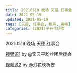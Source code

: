 ```yaml
---
title: 20210519 晚场 天德 红事会
date: 2021-05-19
updated: 2021-05-19
tags: [天德, 红事会, 相声, 高峰] 
categories: (2021)辛丑年场次 
---
```

20210519 晚场 天德 红事会

[视频源1](https://m.weibo.cn/6574451359/4638695111527308 ) by @栾云平粉丝团后援会

[视频源2](https://m.weibo.cn/1950216183/4638697729822929  ) by @灯花映祈安

